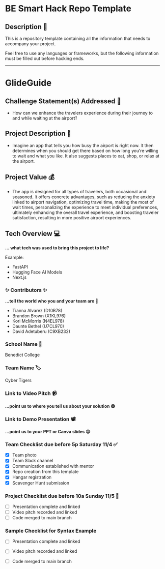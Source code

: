 # BE Smart Hack Repo Template

## Description 🚨 
This is a repository template containing all the information that needs to accompany your project.

Feel free to use any languages or frameworks, but the following information must be filled out before hacking ends.
___________
# GlideGuide

## Challenge Statement(s) Addressed 🎯
* How can we enhance the travelers experience during their journey to and while waiting at the airport?

## Project Description 🤯
* Imagine an app that tells you how busy the airport is right now. It then determines when you should get there based on how long you're willing to wait and what you like. It also suggests places to eat, shop, or relax at the airport.

## Project Value 💰
* The app is designed for all types of travelers, both occasional and seasoned. It offers concrete advantages, such as reducing the anxiety linked to airport navigation, optimizing travel time, making the most of wait times, personalizing the experience to meet individual preferences, ultimately enhancing the overall travel experience, and boosting traveler satisfaction, resulting in more positive airport experiences.

## Tech Overview 💻
**... what tech was used to bring this project to life?**

Example:
* FastAPI
* Hugging Face AI Models
* Next.js


### ✨ Contributors ✨
**...tell the world who you and your team are 🙂**
* Tianna Alvarez (D10B78)
* Brandon Brown (X1KL976)
* Kori McMorris (N4EL978)
* Daunte Bethel (U7CL970)
* David Adetuberu (C9XB232)

### School Name 🏫
Benedict College

### Team Name 🏷
Cyber Tigers

### Link to Video Pitch 📹
**...point us to where you tell us about your solution 😄**

### Link to Demo Presentation 📽
**...point us to your PPT or Canva slides 😍**

### Team Checklist due before 5p Saturday 11/4 ✅
- [X] Team photo
- [X] Team Slack channel
- [X] Communication established with mentor
- [X] Repo creation from this template
- [X] Hangar registration
- [X] Scavenger Hunt submission

### Project Checklist due before 10a Sunday 11/5 🏁
- [ ] Presentation complete and linked
- [ ] Video pitch recorded and linked
- [ ] Code merged to main branch

### Sample Checklist for Syntax Example 
- [ ] Presentation complete and linked
- [ ] Video pitch recorded and linked
- [ ] Code merged to main branch

